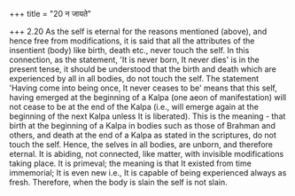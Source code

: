 +++
title = "20 न जायते"

+++
2.20 As the self is eternal for the reasons mentioned (above), and hence free from modifications, it is said that all the attributes of the insentient (body) like birth, death etc., never touch the self. In this connection, as the statement, 'It is never born, It never dies' is in the present tense, it should be understood that the birth and death which are experienced by all in all bodies, do not touch the self. The statement 'Having come into being once, It never ceases to be' means that this self, having emerged at the beginning of a Kalpa (one aeon of manifestation) will not cease to be at the end of the Kalpa (i.e., will emerge again at the beginning of the next Kalpa unless It is liberated).
This is the meaning - that birth at the beginning of a Kalpa in bodies such as those of Brahman and others, and death at the end of a Kalpa as stated in the scriptures, do not touch the self. Hence, the selves in all bodies, are unborn, and therefore eternal. It is abiding, not connected, like matter, with invisible modifications taking place. It is primeval; the meaning is that It existed from time immemorial; It is even new i.e., It is capable of being experienced always as fresh.
Therefore, when the body is slain the self is not slain.

